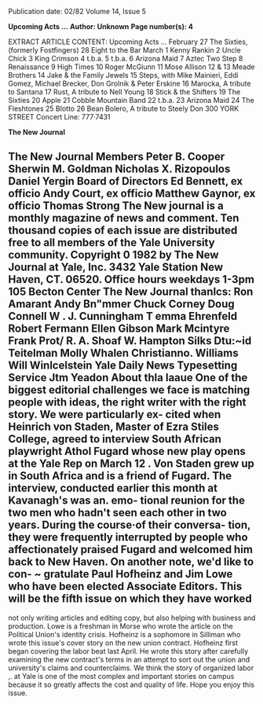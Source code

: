 Publication date: 02/82
Volume 14, Issue 5

**Upcoming Acts ...**
**Author: Unknown**
**Page number(s): 4**

EXTRACT ARTICLE CONTENT:
Upcoming Acts ... 
February 
27 The Sixties, 
(formerly Fostfingers) 
28 Eight to the Bar 
March 
1 Kenny Rankin 
2 Uncle Chick 
3 King Crimson 
4 t.b.a. 
5 t.b.a. 
6 Arizona Maid 
7 Aztec Two Step 
8 Renaissance 
9 High Times 
10 Roger McGiunn 
11 Mose Allison 
12 & 13 Meade Brothers 
14 Jake & the 
Family Jewels 
15 Steps, with Mike 
Mainieri, Eddi Gomez, 
Michael Brecker, Don 
Grolnik & Peter Erskine 
16 Marocka, A tribute to Santana 
17 Rust, A tribute to Nell Young 
18 Stick & the Shifters 
19 The Sixties 
20 Apple 
21 Cobble Mountain Band 
22 t.b.a. 
23 Arizona Maid 
24 The Fleshtones 
25 Blotto 
26 Bean Bolero, 
A tribute to Steely Don 
300 YORK STREET 
Concert Line: 777·7431 


**The New Journal**

The New Journal 
Members 
Peter B. Cooper 
Sherwin M. Goldman 
Nicholas X. Rizopoulos 
Daniel Yergin 
Board of Directors 
Ed Bennett, ex officio 
Andy Court, ex officio 
Matthew Gaynor, ex officio 
Thomas Strong 
The New journal is a monthly 
magazine of news and comment. Ten 
thousand copies of each issue are 
distributed free to all members of the 
Yale University community. 
Copyright 0 1982 
by The New Journal at Yale, Inc. 
3432 Yale Station 
New Haven, CT. 06520. 
Office hours weekdays 1-3pm 
105 Becton Center 
The New Journal thanlcs: 
Ron Amarant 
Andy Bn"mmer 
Chuck Corney 
Doug Connell 
W . J. Cunningham 
T emma Ehrenfeld 
Robert Fermann 
Ellen Gibson 
Mark Mcintyre 
Frank Prot/ 
R. A. Shoaf 
W. Hampton Silks 
Dtu:~id Teitelman 
Molly Whalen 
Christianno. Williams 
Will Winlcelstein 
Yale Daily News Typesetting Service 
Jtm Yeadon 
About thla laaue 
One of the biggest editorial 
challenges we face is matching people 
with ideas, the right writer with the 
right story. We were particularly ex-
cited when Heinrich von Staden, 
Master of Ezra Stiles College, agreed 
to interview South African playwright 
Athol Fugard whose new play opens 
at the Yale Rep on March 12 . 
Von Staden grew up in South 
Africa and is a friend of Fugard. The 
interview, conducted earlier this 
month at Kavanagh's was an. emo-
tional reunion for the two men who 
hadn't seen each other in two years. 
During the course·of their conversa-
tion, they were frequently interrupted 
by people who affectionately praised 
Fugard and welcomed him back to 
New Haven. 
On another note, we'd like to con-
~ 
gratulate Paul Hofheinz and Jim 
Lowe who have been elected 
Associate Editors. This will be the 
fifth issue on which they have worked 
-
not only writing articles and 
editing copy, but also helping with 
business and production. 
Lowe is a freshman in Morse who 
wrote the article on the Political 
Union's identity crisis. Hofheinz is a 
sophomore in Silliman who wrote this 
issue's cover story on the new union 
contract. Hofheinz first began 
covering the labor beat last April. He 
wrote this story after carefully 
examining the new contract's terms in 
an attempt to sort out the union and 
university's claims and counterclaims. 
We think the story of organized labor 
,.
at Yale is one of the most complex 
and important stories on campus 
because it so greatly affects the cost 
and quality of life. 
Hope you enjoy this issue.